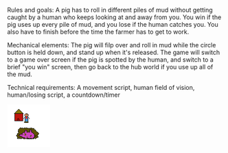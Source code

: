 Rules and goals: A pig has to roll in different piles of mud without getting caught by a human who 
keeps looking at and away from you. You win if the pig uses up every pile of mud, and you lose if the 
human catches you. You also have to finish before the time the farmer has to get to work. 

Mechanical elements: The pig will filp over and roll in mud while the circle button is held down, and
stand up when it's released. The game will switch to a game over screen if the pig is spotted by the
human, and switch to a brief "you win" screen, then go back to the hub world
 if you use up all of the mud.

Technical requirements: A movement script, human field of vision, human/losing script, a countdown/timer

![pig image](https://github.com/gavinjalberghini/Unity-Mentorship-2021/blob/main/Documents/Images/Pig%20minigame.png)